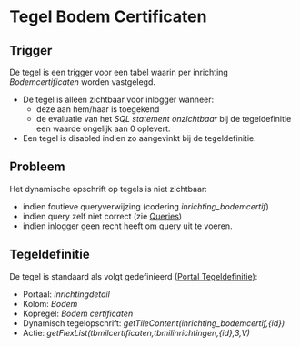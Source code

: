 # Tegel Bodem Certificaten

## Trigger

De tegel is een trigger voor een tabel waarin per inrichting *Bodemcertificaten* worden vastgelegd.

* De tegel is alleen zichtbaar voor inlogger wanneer:
  * deze aan hem/haar is toegekend
  * de evaluatie van het *SQL statement onzichtbaar* bij de tegeldefinitie een waarde ongelijk aan 0 oplevert.
* Een tegel is disabled indien zo aangevinkt bij de tegeldefinitie.

## Probleem

Het dynamische opschrift op tegels is niet zichtbaar:

* indien foutieve queryverwijzing (codering *inrichting_bodemcertif*)
* indien query zelf niet correct (zie [Queries](/docs/instellen_inrichten/queries.md))
* indien inlogger geen recht heeft om query uit te voeren.

## Tegeldefinitie

De tegel is standaard als volgt gedefinieerd ([Portal Tegeldefinitie](/docs/instellen_inrichten/portaldefinitie/portal_tegel.md)):

* Portaal: *inrichtingdetail*
* Kolom: *Bodem*
* Kopregel: *Bodem certificaten*
* Dynamisch tegelopschrift: *getTileContent(inrichting_bodemcertif,{id})*
* Actie: *getFlexList(tbmilcertificaten,tbmilinrichtingen,{id},3,V)*
